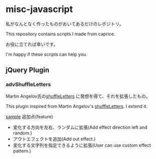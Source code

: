 misc-javascript
===========

私がなんとなく作ったものがおいてあるだけのレポジトリ。

This repository contains scripts I made from caprice.

お役に立てれば幸いです。

I'm happy if these scripts can help you.


## jQuery Plugin
### advShuffleLetters
Martin Angelov氏の[shuffleLetters](http://tutorialzine.com/2011/09/shuffle-letters-effect-jquery/)
に発想を得て、それを拡張したもの。

This plugin inspired from Martin Angelov's [shuffleLetters](http://tutorialzine.com/2011/09/shuffle-letters-effect-jquery/).
I extend it.

[sample](http://rawgithub.com/cocu/misc-javascript/master/jquery/advShuffleLetters/sample.html)
追加点(feature)
- 変化する方向を左右、ランダムに拡張(Add effect direction left and random.)
- アウトエフェクトを追加(Add out effect.)
- 変化する文字列を指定できるように拡張(User can use custom effect pattern.)

